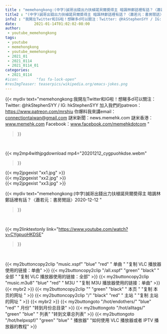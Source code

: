 ```yaml
---
title : "memehongkong:(中字)誠哥出錢出力扶植諾貝爾奬得主 暗諷林鄭話裡有話？〈蕭若元：書房閒話〉2020-12-12 "
title2 : "(中字)誠哥出錢出力扶植諾貝爾奬得主 暗諷林鄭話裡有話？〈蕭若元：書房閒話〉2020-12-12 "
info2 : "我開左Twitter和IG啦！想睇多d可以關注：Twitter: @hkStephenSYY / IG: hkStephenSYY 加入我們的patreon：https://www.patreon.com/mrshiu 你爆料我來講email： connectiontaiwan@gmail.com 謎米新聞：news.memehk.com 謎米香港： www.memehk.com Facebook：www.facebook.com/memehkdotcom "
date:        2021-01-14T01:02:02-08:00
author:
 - youtube_memehongkong
tags:
 - youtube
 - memehongkong
 - youtube_memehongkong
 - 2021_01
 - 2021_0114
 - 2021_0114_01
categories:
 - 2021_0114
#icon:        "fas fa-lock-open"
#resImgTeaser: teaserpics/wikipedia.org/emacs-jokes.png
---
```


{{< mydiv text="memehongkong:我開左Twitter和IG啦！想睇多d可以關注：Twitter: @hkStephenSYY / IG: hkStephenSYY 加入我們的patreon：https://www.patreon.com/mrshiu 你爆料我來講email： connectiontaiwan@gmail.com 謎米新聞：news.memehk.com 謎米香港： www.memehk.com Facebook：www.facebook.com/memehkdotcom "
>}}
<br>


{{< my2mp4withjpgdownload mp4="20201212_cygpuohkdse.webm"
>}}

{{< my2jpgexist "xx1.jpg" >}}<br>
{{< my2jpgexist "xx2.jpg" >}}<br>
{{< my2jpgexist "xx3.jpg" >}}<br>



{{< mydiv text="memehongkong:(中字)誠哥出錢出力扶植諾貝爾奬得主 暗諷林鄭話裡有話？〈蕭若元：書房閒話〉2020-12-12 "
>}}
<br>

{{< my2linktextonly link="https://www.youtube.com/watch?v=CYgpuoHKDSE"
>}}


<br>

{{< my2buttoncopy2clip "music.xspf"        "blue"   "red"    " 单曲 "  "复制 VLC 播放器使用的链接：单曲" >}} {{< my2buttoncopy2clip "/all.xspf"         "green"  "black"  " 全部 "  "复制 VLC 播放器使用的链接：全部" >}} {{< my2buttoncopy2clip "music.m3u8"        "blue"   "red"    " M3U  "    "复制 M3U 播放器使用的链接：单曲" >}} {{< mybr2 >}} {{< my2buttoncopy2clip ""                  "green"  "black"  " 本页 "    "复制 本页的网址 " >}} {{< my2buttoncopy2clip "/"                 "black"  "red"    " 主站 "    "复制 主站的网址 " >}} {{< mybr2 >}} {{< my2buttongoto      "/hot/endothers/"   "blue"   "red"    " 月份"   "转到月份总目录" >}} {{< my2buttongoto      "/hot/alltags/"     "green"  "blue"   " 列表"   "转到文章总列表" >}} {{< my2buttongoto      "/hot/helpxspf/"    "green"  "blue"   " 播放器" "如何使用 VLC 播放器或者 IPTV 播放器的教程" >}} 

